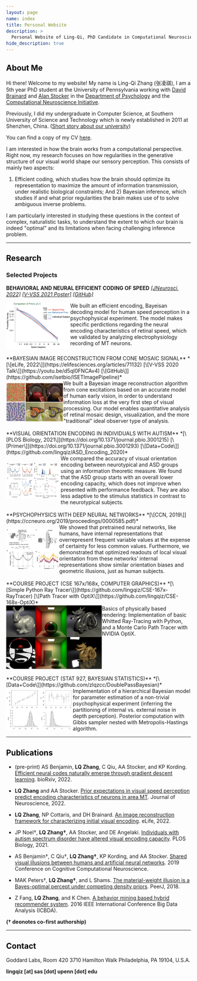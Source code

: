 ```yaml
---
layout: page
name: index
title: Personal Website
description: >
  Personal Website of Ling-Qi, PhD Candidate in Computational Neuroscience at Penn.
hide_description: true
---
```


<style type="text/css">
	.page-title {
		position: absolute;
		width: 1px;
  		height: 1px;
  		margin: -1px;
  		border: 0;
  		padding: 0;
  		clip: rect(0 0 0 0);
  		overflow: hidden;
	}
</style>

<h2 class="h1" style="color: rgb(0,0,0)" id="about">About Me </h2>

Hi there! Welcome to my website! My name is Ling-Qi Zhang (张凌祺), I am a 5th year PhD student at the University of Pennsylvania working with [David Brainard](https://color.psych.upenn.edu/) and [Alan Stocker](https://www.sas.upenn.edu/~astocker/lab/index.php) in the [Department of Psychology](https://psychology.sas.upenn.edu) and the [Computational Neuroscience Initiative](http://cni.upenn.edu/).

Previously, I did my undergraduate in Computer Science, at Southern University of Science and Technology which is newly established in 2011 at Shenzhen, China. ([Short story about our university](http://www.nature.com/news/chinese-university-wins-degree-of-freedom-1.10631))

You can find a copy of my CV [here](https://github.com/lingqiz/lingqiz.github.io/blob/master/assets/Lingqi_CV.pdf).

I am interested in how the brain works from a computational perspective. Right now, my research focuses on how regularities in the generative structure of our visual world shape our sensory perception. This consists of mainly two aspects:

1) Efficient coding, which studies how the brain should optimize its representation to maximize the amount of information transmission, under realistic biological constraints; And 2) Bayesian inference, which studies if and what prior regularities the brain makes use of to solve ambiguous inverse problems.

I am particularly interested in studying these questions in the context of complex, naturalistic tasks, to understand the extent to which our brain is indeed "optimal" and its limitations when facing challenging inference problem.

---
<h2 class="h1" style="color: rgb(0,0,0)" id="research">Research </h2>
<h3 class="h2">Selected Projects</h3>

**BEHAVIORAL AND NEURAL EFFICIENT CODING OF SPEED**
*[\[JNeurosci, 2022\]](https://www.jneurosci.org/content/42/14/2951)  [\[V-VSS 2021 Poster\]](https://www.youtube.com/watch?v=W5DH4h2dH8Y)  [\[GitHub\]](https://github.com/lingqiz/Speed_Prior_2021)* <br>

<div class="row">
  <div class="column">
  <img class="proj-image" src="/assets/img/speedPrior.png" style="height: 100%; width: 100%; object-fit: contain">
  </div>

  <div class="column" markdown="1">
  We built an efficient encoding, Bayeisan decoding model for human speed perception in a psychophysical experiment. The model makes specific perdictions regarding the neural encoding characteristics of retinal speed, which we validated by analyzing electrophysiology recording of MT neurons.
  </div>
</div>

<br>
**BAYESIAN IMAGE RECONSTRUCTION FROM CONE MOSAIC SIGNAL**
*[\[eLife, 2022\]](https://elifesciences.org/articles/71132)  [\[V-VSS 2020 Talk\]](https://youtu.be/d5qI0FNCAv4)  [\[GitHub\]](https://github.com/isetbio/ISETImagePipeline)* <br>

<div class="row">
  <div class="column">
  <img class="proj-image" src="/assets/img/imageRecon.png" style="height: 100%; width: 100%; object-fit: contain">
  </div>

  <div class="column" markdown="1">
  We built a Bayesian image reconstruction algorithm from cone excitations based on an accurate model of human early vision, in order to understand information loss at the very first step of visual processing. Our model enables quantitative analysis of retinal mosaic design, visualization, and the more "traditional" ideal observer type of analysis.
  </div>
</div>

<br>
**VISUAL ORIENTATION ENCODING IN INDIVIDUALS WITH AUTISM**
*[\[PLOS Biology, 2021\]](https://doi.org/10.1371/journal.pbio.3001215)  [\[Primer\]](https://doi.org/10.1371/journal.pbio.3001293)  [\[Data+Code\]](https://github.com/lingqiz/ASD_Encoding_2020)* <br>

<div class="row">
  <div class="column">
  <img class="proj-image" src="/assets/img/encodingASD.png" style="height: 100%; width: 100%; object-fit: contain">
  </div>

  <div class="column" markdown="1">
  We compared the accuracy of visual orientation encoding between neurotypical and ASD groups using an information theoretic measure. We found that the ASD group starts with an overall lower encoding capacity, which does not improve when presented with performance feedback. They are also less adaptive to the stimulus statistics in contrast to the neurotypical subjects.
  </div>
</div>

<br>
**PSYCHOPHYSICS WITH DEEP NEURAL NETWORKS**
*[\[CCN, 2019\]](https://ccneuro.org/2019/proceedings/0000585.pdf)* <br>

<div class="row">
  <div class="column">
  <img class="proj-image" src="/assets/img/ccn2019.png" style="height: 100%; width: 100%; object-fit: contain">
  </div>

  <div class="column" markdown="1">
  We showed that pretrained neural networks, like humans, have internal representations that overrepresent frequent variable values at the expense of certainty for less common values. Furthermore, we demonstrated that optimized readouts of local visual orientation from these networks’ internal representations show similar orientation biases and geometric illusions, just as human subjects.
  </div>
</div>

<br>
**COURSE PROJECT (CSE 167x/168x, COMPUTER GRAPHICS)**
*[\[Simple Python Ray Tracer\]](https://github.com/lingqiz/CSE-167x-RayTracer)  [\[Path Tracer with OptiX\]](https://github.com/lingqiz/CSE-168x-OptiX)* <br>

<div class="row">
  <div class="column">
  <img class="proj-image" src="/assets/img/cse167.png" style="height: 100%; width: 100%; object-fit: contain">
  </div>

  <div class="column" markdown="1">
  Basics of physically based rendering: Implementation of basic Whitted Ray-Tracing with Python, and a Monte Carlo Path Tracer with NVIDIA OptiX.
  </div>
</div>

<br>
**COURSE PROJECT (STAT 927, BAYESIAN STATISTICS)**
*[\[Data+Code\]](https://github.com/zlqzcc/DoublePassBayesian)* <br>

<div class="row">
  <div class="column">
  <img class="proj-image" src="/assets/img/bayesian.png" style="height: 100%; width: 100%; object-fit: contain">
  </div>

  <div class="column" markdown="1">
  Implementation of a hierarchical Bayesian model for parameter estimation of a non-trivial psychophysical experiment (inferring the partitioning of internal vs. external noise in depth perception). Posterior computation with Gibbs sampler nested with Metropolis-Hastings algorithm.
  </div>
</div>

---
<h2 class="h1" style="color: rgb(0,0,0)" id="publications">Publications </h2>

* (pre-print) AS Benjamin, **LQ Zhang**, C Qiu, AA Stocker, and KP Kording.
[Efficient neural codes naturally emerge through gradient descent learning](https://www.biorxiv.org/content/10.1101/2022.05.11.491548v1). bioRxiv, 2022.

* **LQ Zhang** and AA Stocker.
[Prior expectations in visual speed perception predict encoding characteristics of neurons in area MT](https://www.jneurosci.org/content/42/14/2951). Journal of Neuroscience, 2022.

* **LQ Zhang**, NP Cottaris, and DH Brainard.
[An image reconstruction framework for characterizing initial visual encoding](https://elifesciences.org/articles/71132). eLife, 2022.

* JP Noel†, **LQ Zhang†**, AA Stocker, and DE Angelaki.
[Individuals with autism spectrum disorder have altered visual encoding capacity](https://doi.org/10.1371/journal.pbio.3001215). PLOS Biology, 2021.

* AS Benjamin†, C Qiu†, **LQ Zhang†**, KP Kording, and AA Stocker. [Shared visual illusions between humans and artificial neural networks](https://ccneuro.org/2019/proceedings/0000585.pdf). 2019 Conference on Cognitive Computational Neuroscience.

* MAK Peters†, **LQ Zhang†**, and L Shams. [The material-weight illusion is a Bayes-optimal percept under competing density priors](https://peerj.com/articles/5760/). PeerJ, 2018.

* Z Fang, **LQ Zhang**, and K Chen. [A behavior mining based hybrid recommender system](https://ieeexplore.ieee.org/abstract/document/7509785/). 2016 IEEE International Conference Big Data Analysis (ICBDA).

**(† deonotes co-first authorship)**

---
<h2 class="h1" style="color: rgb(0,0,0)" id="contact-me">Contact </h2>

Goddard Labs, Room 420
3710 Hamilton Walk
Philadelphia, PA 19104, U.S.A.

<p class="home-element"><strong>lingqiz [at] sas [dot] upenn [dot] edu</strong></p>

<style type="text/css">
  .body-social > ul {
    display: inline-block;
    list-style-type: none;
    margin-bottom: 0;
    overflow: hidden;
    padding: 0;
  }

  .body-social > ul > li {
    float: left;

    /* padding-left: 5px; */
    padding-right: 10px;

    /* display: inline-block; */
  }

  .body-social > ul > li > a {
    display: inline;
    text-align: center;
    font-size: 0.95rem;
    font-weight: 600;
    /*width: 3rem;*/
    /*height: 4rem;*/
    padding: 4px;

    /* line-height: 3rem; */

    text-decoration: none;
    border-width: 1px;
    border-style: solid;
    border-radius: 5px;
    transition: background-color 250ms, color 250ms, text-decoration-color 250ms, border-color 250ms;

    /* border-bottom: none; */
  }

  .body-social > ul > li > a:not(.btn):not(.no-hover) {
    border-color: var(--accent-color);
  }

  .body-social > ul > li > a:hover {
    color: white;
    background-color: var(--accent-color);
    border-radius: 5px;
    padding: 4px;
    transition: background-color 250ms, color 250ms, text-decoration-color 250ms, border-color 250ms;
  }

  .row {
    display: flex;
  }

  .column {
    flex: 50%;
  }

  img.proj-image {
    display: block;
    margin-right: auto;
    padding-right: 20px;
  }
</style>
